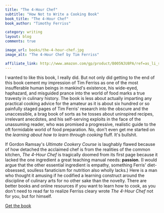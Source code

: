 ```yaml
---
title: "The 4-Hour Chef"
subtitle: "How Not to Write a Cooking Book"
book_title: "The 4-Hour Chef"
book_author: "Timothy Ferriss"

category: writing
layout: blog
comments: true

image_url: books/the-4-hour-chef.jpg
image_alt: "The 4-Hour Chef by Tim Ferriss"

affiliate_link: http://www.amazon.com/gp/product/B005NJU8PA/ref=as_li_ss_tl?ie=UTF8&camp=1789&creative=390957&creativeASIN=B005NJU8PA&linkCode=as2&tag=wikichenis-20
---
```


I wanted to like this book, I really did. But not only did getting to the end of this book cement my impression of Tim Ferriss as one of the most insufferable human beings in mankind's existence, his wide-eyed, haphazard, and misguided prance into the world of food marks a true travesty in culinary history. The book is less about actually imparting any practical cooking advice for the amateur as it is about six hundred or so painfully staged pages of Tim Ferris' research into the obscure and the unaccessible, a brag book of sorts as he tosses about uninspired recipes, irrelevant anecdotes, and his self-serving exploits in the face of the unassuming reader, who was promised a progressive, realistic guide to the oft formidable world of food preparation. No, don't even get me started on the *learning about how to learn through cooking* fluff. It's bullshit.

If Gordon Ramsay's *Ultimate Cookery Course* is laughably flawed because of how detached the acclaimed chef is from the realities of the common kitchen, *The 4-Hour Chef* is tragically doomed from its first page because it lacked the one ingredient a great teaching manual needs: **passion**. (I would argue that the other essential ingredient is empathy, something Ferris' diet-obsessed, soulless fanaticism for nutrition also wholly lacks.) Here is a man who thought it amusing if he codified a learning construct around the discipline of culinary arts for no other sake than the novelty. There are better books and online resources if you want to learn how to cook, as you don't need to read far to realize Ferriss cleary wrote *The 4-Hour Chef* not for you, but for himself.

<a class="button buy" href="{{ page.affiliate_link }}">
  Get the book
</a>

